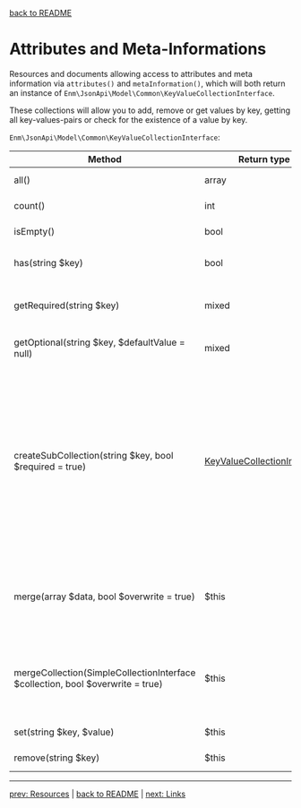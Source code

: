 [back to README](../README.md)
# Attributes and Meta-Informations
Resources and documents allowing access to attributes and meta information via `attributes()` and `metaInformation()`,
which will both return an instance of `Enm\JsonApi\Model\Common\KeyValueCollectionInterface`.

These collections will allow you to add, remove or get values by key, getting all key-values-pairs or check for the existence of a value by key.

`Enm\JsonApi\Model\Common\KeyValueCollectionInterface`:

| Method                                                                         | Return type                                                                          | Description                                                                                                                                                                                                                                                                                                                                                                                                |
|--------------------------------------------------------------------------------|--------------------------------------------------------------------------------------|------------------------------------------------------------------------------------------------------------------------------------------------------------------------------------------------------------------------------------------------------------------------------------------------------------------------------------------------------------------------------------------------------------|
| all()                                                                          | array                                                                                | All elements as key-value-array.                                                                                                                                                                                                                                                                                                                                                                           |
| count()                                                                        | int                                                                                  | Number of collection entries.                                                                                                                                                                                                                                                                                                                                                                              |
| isEmpty()                                                                      | bool                                                                                 | Checks if the collection contains any elements.                                                                                                                                                                                                                                                                                                                                                            |
| has(string $key)                                                               | bool                                                                                 | Checks if the collection contains a special element.                                                                                                                                                                                                                                                                                                                                                       |
| getRequired(string $key)                                                       | mixed                                                                                | Returns an element or throws an \InvalidArgumentException if element does not exists.                                                                                                                                                                                                                                                                                                                      |
| getOptional(string $key, $defaultValue = null)                                 | mixed                                                                                | Returns an element or the defined default value if element does not exists.                                                                                                                                                                                                                                                                                                                                |
| createSubCollection(string $key, bool $required = true)                        | [KeyValueCollectionInterface](../src/Model/Common/KeyValueCollectionInterface.php)   | Creates a new collection for a collection element. If required and element does not exists, an \InvalidArgumentException will be thrown. If the element exists but is not an array an \InvalidArgumentException will be thrown.  ATTENTION: If you want to store changed value of the sub collection under the parent collections original key you have to call: `$collection->set($key, $subCollection);` |
| merge(array $data, bool $overwrite = true)                                     | $this                                                                                | Merges the given array into the current collection. If overwrite is set to true (default) existing values are overwritten by the new values, otherwise they will be ignored.                                                                                                                                                                                                                               |
| mergeCollection(SimpleCollectionInterface $collection, bool $overwrite = true) | $this                                                                                | Merges the given collection into the current one. If overwrite is set to true (default) existing values are overwritten by the new values, otherwise they will be ignored.                                                                                                                                                                                                                                 |
| set(string $key, $value)                                                       | $this                                                                                | Set a key-value-pair into the collection.                                                                                                                                                                                                                                                                                                                                                                  |
| remove(string $key)                                                            | $this                                                                                | Remove an element by key from the collection.                                                                                                                                                                                                                                                                                                                                                              |

*****

[prev: Resources](../docs/02-resources.md) | [back to README](../README.md) | [next: Links](../docs/04-links.md)
